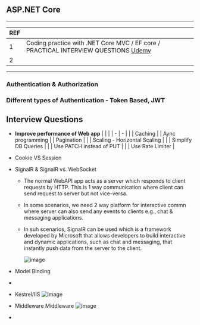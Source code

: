 ## ASP.NET Core

---------------------------------------------
| REF | |
| - | - |
| 1 | Coding practice with .NET Core MVC / EF core / PRACTICAL INTERVIEW QUESTIONS [Udemy](https://luxoft.udemy.com/course/net-ef-core-50-practical-interview-questions/)
| 2 | 

---------------------------------------------
### Authentication & Authorization 

### Different types of Authentication - Token Based, JWT  

## Interview Questions

* **Improve performance of Web app**
  | | |
  | - | - |
  | | Caching
  | | Aync programming
  | | Pagination |
  | | Scaling - Horizontal Scaling |
  | | Simplify DB Queries |
  | | Use PATCH instead of PUT |
  | | Use Rate Limiter | 
  
* Cookie VS Session
  
* SignalR & SignalR vs. WebSocket
  * The normal WebAPI app acts as a server which responds to client requests by HTTP. This is 1 way communication where client can send request to server but not vice-versa.
  * In some scenarios, we need 2 way platform for interactive commn where server can also send any events to clients e.g., chat & messaging applications.
  * In suh scenarios, SignalR can be used which is a framework developed by Microsoft that allows developers to build interactive and dynamic applications, such as chat and messaging, that instantly push data from the server to the client.

    ![image](https://github.com/user-attachments/assets/fccbb132-bb04-4be6-be02-69af1f93b6cf) 

* Model Binding
* 
* Kestrel/IIS
  ![image](https://github.com/user-attachments/assets/44495f68-d20e-4f75-bafe-50dd02fc0b9d)

* Middleware
  Middleware ![image](https://github.com/user-attachments/assets/c88e93cc-a6ce-4d88-819a-b68431d6224b)

* 


